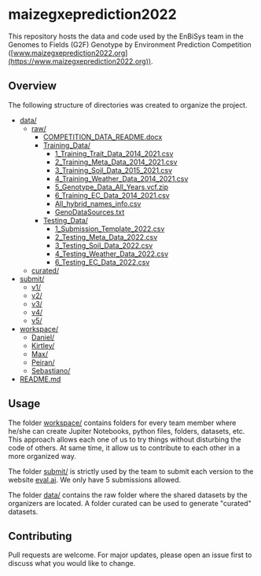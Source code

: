 # maizegxeprediction2022

This repository hosts the data and code used by the EnBiSys team in the Genomes to Fields (G2F) Genotype by Environment Prediction Competition ([www.maizegxeprediction2022.org](https://www.maizegxeprediction2022.org)).

## Overview

The following structure of directories was created to organize the project.

 * [data/](./data)
   * [raw/](./data/raw)
     * [COMPETITION_DATA_README.docx](./data/raw/COMPETITION_DATA_README.docx)
     * [Training_Data/](./data/raw/Training_Data)
       * [1_Training_Trait_Data_2014_2021.csv](./data/raw/Training_Data/1_Training_Trait_Data_2014_2021.csv)
       * [2_Training_Meta_Data_2014_2021.csv](./data/raw/Training_Data/2_Training_Meta_Data_2014_2021.csv)
       * [3_Training_Soil_Data_2015_2021.csv](./data/raw/Training_Data/3_Training_Soil_Data_2015_2021.csv)
       * [4_Training_Weather_Data_2014_2021.csv](./data/raw/Training_Data/4_Training_Weather_Data_2014_2021.csv)
       * [5_Genotype_Data_All_Years.vcf.zip](./data/raw/Training_Data/5_Genotype_Data_All_Years.vcf.zip)
       * [6_Training_EC_Data_2014_2021.csv](./data/raw/Training_Data/6_Training_EC_Data_2014_2021.csv)
       * [All_hybrid_names_info.csv](./data/raw/Training_Data/All_hybrid_names_info.csv)
       * [GenoDataSources.txt](./data/raw/Training_Data/GenoDataSources.txt)
     * [Testing_Data/](./data/raw/Testing_Data)
       * [1_Submission_Template_2022.csv](./data/raw/Testing_Data/1_Submission_Template_2022.csv)
       * [2_Testing_Meta_Data_2022.csv](./data/raw/Testing_Data/2_Testing_Meta_Data_2022.csv)
       * [3_Testing_Soil_Data_2022.csv](./data/raw/Testing_Data/3_Testing_Soil_Data_2022.csv)
       * [4_Testing_Weather_Data_2022.csv](./data/raw/Testing_Data/raw/4_Testing_Weather_Data_2022.csv)
       * [6_Testing_EC_Data_2022.csv](./data/raw/Testing_Data/6_Testing_EC_Data_2022.csv)
   * [curated/](./data/curated)
 * [submit/](./submit)
   * [v1/](./submit/v1)
   * [v2/](./submit/v2)
   * [v3/](./submit/v3)
   * [v4/](./submit/v4)
   * [v5/](./submit/v5)
 * [workspace/](./workspace)
   * [Daniel/](./workspace/Daniel)
   * [Kirtley/](./workspace/Kirtley)
   * [Max/](./workspace/Max)
   * [Peiran/](./workspace/Peiran)
   * [Sebastiano/](./workspace/Sebastiano)
 * [README.md](./README.md)

## Usage
The folder [workspace/](./workspace) contains folders for every team member where he/she can create Jupiter Notebooks, python files, folders, datasets, etc. This approach allows each one of us to try things without disturbing the code of others. At same time, it allow us to contribute to each other in a more organized way.

The folder [submit/](./submit) is strictly used by the team to submit each version to the website [eval.ai](https://eval.ai/web/challenges/challenge-page/1878/submission). We only have 5 submissions allowed.

The folder [data/](./data) contains the raw folder where the shared datasets by the organizers are located. A folder curated can be used to generate "curated" datasets.

## Contributing

Pull requests are welcome. For major updates, please open an issue first
to discuss what you would like to change.
